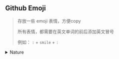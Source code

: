 ## Github Emoji

> 存放一些 emoji 表情，方便copy
>
> 所有表情，都需要在英文单词的前后添加英文冒号 
>
> 例如： `:` + `smile` + `:`

<details>
<summary>Nature</summary>
:bowtie: bowtie
:smile: smile
:simple_smile: simple_smile
:laughing: laughing
:blush: blush
:smiley: smiley
:relaxed: relaxed
:smirk: smirk
:heart_eyes: heart_eyes
:kissing_heart: kissing_heart
:kissing_closed_eyes: kissing_closed_eyes
:flushed: flushed
:relieved: relieved
:satisfied: satisfied
:grin: grin
:wink: wink
:stuck_out_tongue_winking_eye: stuck_out_tongue_winking_eye
:stuck_out_tongue_closed_eyes: stuck_out_tongue_closed_eyes
:grinning: grinning
:kissing: kissing
:kissing_smiling_eyes: kissing_smiling_eyes
:stuck_out_tongue: stuck_out_tongue
:sleeping: sleeping
:worried: worried
:frowning: frowning
:anguished: anguished
:open_mouth: open_mouth
:grimacing: grimacing
:confused: confused
:hushed: hushed
:expressionless: expressionless
:unamused: unamused
:sweat_smile: sweat_smile
:sweat: sweat
:disappointed_relieved: disappointed_relieved
:weary: weary
:pensive: pensive
:disappointed: disappointed
:confounded: confounded
:fearful: fearful
:cold_sweat: cold_sweat
:persevere: persevere
:cry: cry
:sob: sob
:joy: joy
:astonished: astonished
:scream: scream
:neckbeard: neckbeard
:tired_face: tired_face
:angry: angry
:rage: rage
:triumph: triumph
:sleepy: sleepy
:yum: yum
:mask: mask
:sunglasses: sunglasses
:dizzy_face: dizzy_face
:imp: imp
:smiling_imp: smiling_imp
:neutral_face: neutral_face
:no_mouth: no_mouth
:innocent: innocent
:alien: alien
:yellow_heart: yellow_heart
:blue_heart: blue_heart
:purple_heart: purple_heart
:heart: heart
:green_heart: green_heart
:broken_heart: broken_heart
:heartbeat: heartbeat
:heartpulse: heartpulse
:two_hearts: two_hearts
:revolving_hearts: revolving_hearts
:cupid: cupid
:sparkling_heart: sparkling_heart
:sparkles: sparkles
:star: star
:star2: star2
:dizzy: dizzy
:boom: boom
:collision: collision
:anger: anger
:exclamation: exclamation
:question: question
:grey_exclamation: grey_exclamation
:grey_question: grey_question
:zzz: zzz
:dash: dash
:sweat_drops: sweat_drops
:notes: notes
:musical_note: musical_note
:fire: fire
:hankey: hankey
:poop: poop
:shit: shit
:+1: +1
:thumbsup: thumbsup
:-1: -1
:thumbsdown: thumbsdown
:ok_hand: ok_hand
:punch: punch
:facepunch: facepunch
:fist: fist
:v: v
:wave: wave
:hand: hand
:raised_hand: raised_hand
:open_hands: open_hands
:point_up: point_up
:point_down: point_down
:point_left: point_left
:point_right: point_right
:raised_hands: raised_hands
:pray: pray
:point_up_2: point_up_2
:clap: clap
:muscle: muscle
:metal: metal
:fu: fu
:runner: runner
:running: running
:couple: couple
:family: family
:two_men_holding_hands: two_men_holding_hands
:two_women_holding_hands: two_women_holding_hands
:dancer: dancer
:dancers: dancers
:ok_woman: ok_woman
:no_good: no_good
:information_desk_person: information_desk_person
:raising_hand: raising_hand
:bride_with_veil: bride_with_veil
:person_with_pouting_face: person_with_pouting_face
:person_frowning: person_frowning
:bow: bow
:couplekiss: couplekiss
:couple_with_heart: couple_with_heart
:massage: massage
:haircut: haircut
:nail_care: nail_care
:boy: boy
:girl: girl
:woman: woman
:man: man
:baby: baby
:older_woman: older_woman
:older_man: older_man
:person_with_blond_hair: person_with_blond_hair
:man_with_gua_pi_mao: man_with_gua_pi_mao
:man_with_turban: man_with_turban
:construction_worker: construction_worker
:cop: cop
:angel: angel
:princess: princess
:smiley_cat: smiley_cat
:smile_cat: smile_cat
:heart_eyes_cat: heart_eyes_cat
:kissing_cat: kissing_cat
:smirk_cat: smirk_cat
:scream_cat: scream_cat
:crying_cat_face: crying_cat_face
:joy_cat: joy_cat
:pouting_cat: pouting_cat
:japanese_ogre: japanese_ogre
:japanese_goblin: japanese_goblin
:see_no_evil: see_no_evil
:hear_no_evil: hear_no_evil
:speak_no_evil: speak_no_evil
:guardsman: guardsman
:skull: skull
:feet: feet
:lips: lips
:kiss: kiss
:droplet: droplet
:ear: ear
:eyes: eyes
:nose: nose
:tongue: tongue
:love_letter: love_letter
:bust_in_silhouette: bust_in_silhouette
:busts_in_silhouette: busts_in_silhouette
:speech_balloon: speech_balloon
:thought_balloon: thought_balloon
:feelsgood: feelsgood
:finnadie: finnadie
:goberserk: goberserk
:godmode: godmode
:hurtrealbad: hurtrealbad
:rage1: rage1
:rage2: rage2
:rage3: rage3
:rage4: rage4
:suspect: suspect
:trollface: trollface
</details>
